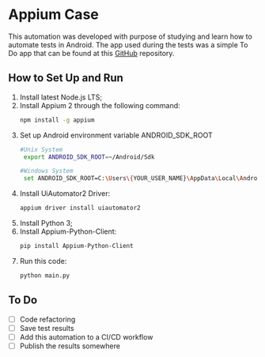 # Appium Case
This automation was developed with purpose of studying and learn how to automate tests in Android. The app used during the
tests was a simple To Do app that can be found at this [GitHub](https://github.com/murilopereirame/kotlin_case) repository.

## How to Set Up and Run
1. Install latest Node.js LTS;
2. Install Appium 2 through the following command:
    ```bash
    npm install -g appium
    ```
3. Set up Android environment variable ANDROID_SDK_ROOT 
   ```bash
   #Unix System
    export ANDROID_SDK_ROOT=~/Android/Sdk
   
   #Windows System  
    set ANDROID_SDK_ROOT=C:\Users\{YOUR_USER_NAME}\AppData\Local\Android\Sdk 
   ```
4. Install UiAutomator2 Driver:
    ```bash
   appium driver install uiautomator2
   ```
5. Install Python 3;
6. Install Appium-Python-Client:
    ```bash
    pip install Appium-Python-Client
    ```
7. Run this code:
    ```bash
   python main.py
   ```

## To Do
- [ ] Code refactoring
- [ ] Save test results
- [ ] Add this automation to a CI/CD workflow
- [ ] Publish the results somewhere
